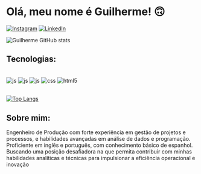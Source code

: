 <h1>Olá, meu nome é Guilherme! 🙃</h1>

[![Instagram](https://img.shields.io/badge/Instagram-E4405F?style=for-the-badge&logo=instagram&logoColor=white)](https://www.instagram.com/guigcds/ ) [![LinkedIn](https://img.shields.io/badge/LinkedIn-0077B5?style=for-the-badge&logo=linkedin&logoColor=white
)](https://www.linkedin.com/in/guilhermebcaldas/) 

![Guilherme GitHub stats](https://github-readme-stats.vercel.app/api?username=ggcds&show_icons=true&theme=tokyonight)

<h2>Tecnologias:</h2>

<div style="display: inline_block"><br/>
    <img align="center" alt="js" src="https://img.shields.io/badge/Python-3776AB?style=for-the-badge&logo=python&logoColor=white">
    <img align="center" alt="js" src="https://img.shields.io/badge/ReactJS-61DAFB?style=for-the-badge&logo=react&logoColor=black">
    <img align="center" alt="js" src="https://img.shields.io/badge/JavaScript-F7DF1E?style=for-the-badge&logo=javascript&logoColor=black">
    <img align="center" alt="css" src="https://img.shields.io/badge/CSS-239120?&style=for-the-badge&logo=css3&logoColor=white">
    <img align="center" alt="html5" src="https://img.shields.io/badge/HTML5-E34F26?style=for-the-badge&logo=html5&logoColor=white">
</div><br/>

[![Top Langs](https://github-readme-stats.vercel.app/api/top-langs/?username=ggcds&layout=compact)](https://github.com/ggcds/github-readme-stats)

<h2>Sobre mim:</h2>
<p>Engenheiro de Produção com forte experiência em gestão de projetos e processos, e habilidades avançadas em análise de dados e programação. Proficiente em inglês e português, com conhecimento básico de espanhol. Buscando uma posição desafiadora na que permita contribuir com minhas habilidades analíticas e técnicas para impulsionar a eficiência operacional e inovação</p>
